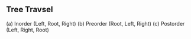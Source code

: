 ## Tree Travsel

(a) Inorder (Left, Root, Right)
(b) Preorder (Root, Left, Right)
(c) Postorder (Left, Right, Root)